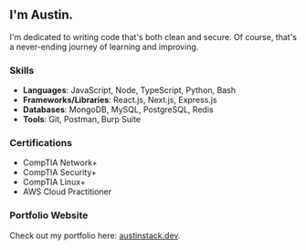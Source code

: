 ## I'm Austin.

I'm dedicated to writing code that's both clean and secure.
Of course, that's a never-ending journey of learning and improving.


### Skills

- **Languages**: JavaScript, Node, TypeScript, Python, Bash
- **Frameworks/Libraries**: React.js, Next.js, Express.js
- **Databases**: MongoDB, MySQL, PostgreSQL, Redis
- **Tools**: Git, Postman, Burp Suite

### Certifications

- CompTIA Network+
- CompTIA Security+
- CompTIA Linux+
- AWS Cloud Practitioner

### Portfolio Website

Check out my portfolio here: [austinstack.dev](https://www.austinstack.dev).
